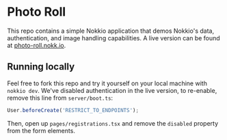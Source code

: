 # Photo Roll

This repo contains a simple Nokkio application that demos Nokkio's data, authentication, and image handling capabilities. A live version can be found at [photo-roll.nokk.io](https://photo-roll.nokk.io).

## Running locally

Feel free to fork this repo and try it yourself on your local machine with `nokkio dev`. We've disabled authentication in the live version, to re-enable, remove this line from `server/boot.ts`:

```ts
User.beforeCreate('RESTRICT_TO_ENDPOINTS');
```

Then, open up `pages/registrations.tsx` and remove the `disabled` property from the form elements.
